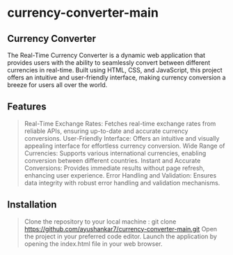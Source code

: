 # currency-converter-main
## Currency Converter
The Real-Time Currency Converter is a dynamic web application that provides users with the ability to seamlessly convert between different currencies in real-time. Built using HTML, CSS, and JavaScript, this project offers an intuitive and user-friendly interface, making currency conversion a breeze for users all over the world.
## Features
>Real-Time Exchange Rates: Fetches real-time exchange rates from reliable APIs, ensuring up-to-date and accurate currency conversions.
>User-Friendly Interface: Offers an intuitive and visually appealing interface for effortless currency conversion.
>Wide Range of Currencies: Supports various international currencies, enabling conversion between different countries.
>Instant and Accurate Conversions: Provides immediate results without page refresh, enhancing user experience.
>Error Handling and Validation: Ensures data integrity with robust error handling and validation mechanisms.
## Installation
>Clone the repository to your local machine : git clone https://github.com/ayushankar7/currency-converter-main.git
>Open the project in your preferred code editor.
>Launch the application by opening the index.html file in your web browser.
